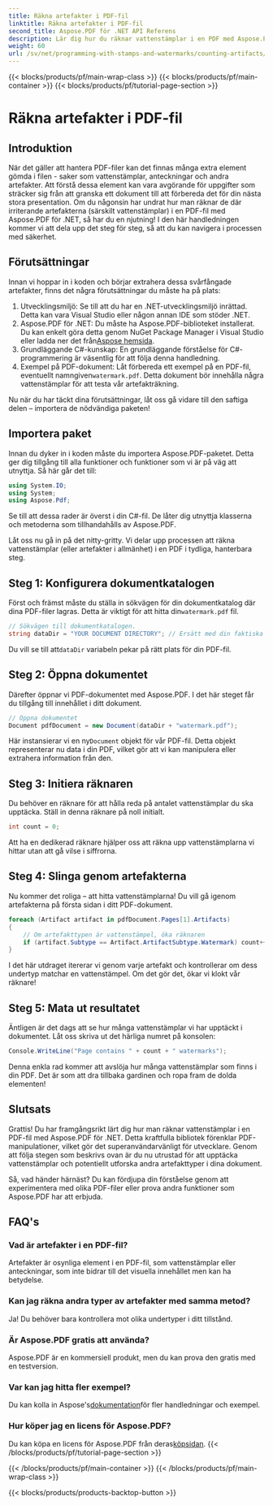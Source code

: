 ```yaml
---
title: Räkna artefakter i PDF-fil
linktitle: Räkna artefakter i PDF-fil
second_title: Aspose.PDF för .NET API Referens
description: Lär dig hur du räknar vattenstämplar i en PDF med Aspose.PDF för .NET. Steg-för-steg-guide för nybörjare utan tidigare erfarenhet.
weight: 60
url: /sv/net/programming-with-stamps-and-watermarks/counting-artifacts/
---
```


{{< blocks/products/pf/main-wrap-class >}}
{{< blocks/products/pf/main-container >}}
{{< blocks/products/pf/tutorial-page-section >}}

# Räkna artefakter i PDF-fil

## Introduktion

När det gäller att hantera PDF-filer kan det finnas många extra element gömda i filen - saker som vattenstämplar, anteckningar och andra artefakter. Att förstå dessa element kan vara avgörande för uppgifter som sträcker sig från att granska ett dokument till att förbereda det för din nästa stora presentation. Om du någonsin har undrat hur man räknar de där irriterande artefakterna (särskilt vattenstämplar) i en PDF-fil med Aspose.PDF för .NET, så har du en njutning! I den här handledningen kommer vi att dela upp det steg för steg, så att du kan navigera i processen med säkerhet. 

## Förutsättningar

Innan vi hoppar in i koden och börjar extrahera dessa svårfångade artefakter, finns det några förutsättningar du måste ha på plats:

1. Utvecklingsmiljö: Se till att du har en .NET-utvecklingsmiljö inrättad. Detta kan vara Visual Studio eller någon annan IDE som stöder .NET.
2. Aspose.PDF för .NET: Du måste ha Aspose.PDF-biblioteket installerat. Du kan enkelt göra detta genom NuGet Package Manager i Visual Studio eller ladda ner det från[Aspose hemsida](https://releases.aspose.com/pdf/net/).
3. Grundläggande C#-kunskap: En grundläggande förståelse för C#-programmering är väsentlig för att följa denna handledning.
4.  Exempel på PDF-dokument: Låt förbereda ett exempel på en PDF-fil, eventuellt namngiven`watermark.pdf`. Detta dokument bör innehålla några vattenstämplar för att testa vår artefakträkning.

Nu när du har täckt dina förutsättningar, låt oss gå vidare till den saftiga delen – importera de nödvändiga paketen!

## Importera paket

Innan du dyker in i koden måste du importera Aspose.PDF-paketet. Detta ger dig tillgång till alla funktioner och funktioner som vi är på väg att utnyttja. Så här går det till:

```csharp
using System.IO;
using System;
using Aspose.Pdf;
```

Se till att dessa rader är överst i din C#-fil. De låter dig utnyttja klasserna och metoderna som tillhandahålls av Aspose.PDF. 

Låt oss nu gå in på det nitty-gritty. Vi delar upp processen att räkna vattenstämplar (eller artefakter i allmänhet) i en PDF i tydliga, hanterbara steg.

## Steg 1: Konfigurera dokumentkatalogen

 Först och främst måste du ställa in sökvägen för din dokumentkatalog där dina PDF-filer lagras. Detta är viktigt för att hitta din`watermark.pdf` fil.

```csharp
// Sökvägen till dokumentkatalogen.
string dataDir = "YOUR DOCUMENT DIRECTORY"; // Ersätt med din faktiska väg
```

 Du vill se till att`dataDir` variabeln pekar på rätt plats för din PDF-fil. 

## Steg 2: Öppna dokumentet

Därefter öppnar vi PDF-dokumentet med Aspose.PDF. I det här steget får du tillgång till innehållet i ditt dokument.

```csharp
// Öppna dokumentet
Document pdfDocument = new Document(dataDir + "watermark.pdf");
```

 Här instansierar vi en ny`Document` objekt för vår PDF-fil. Detta objekt representerar nu data i din PDF, vilket gör att vi kan manipulera eller extrahera information från den.

## Steg 3: Initiera räknaren

Du behöver en räknare för att hålla reda på antalet vattenstämplar du ska upptäcka. Ställ in denna räknare på noll initialt.

```csharp
int count = 0;
```

Att ha en dedikerad räknare hjälper oss att räkna upp vattenstämplarna vi hittar utan att gå vilse i siffrorna.

## Steg 4: Slinga genom artefakterna

Nu kommer det roliga – att hitta vattenstämplarna! Du vill gå igenom artefakterna på första sidan i ditt PDF-dokument.

```csharp
foreach (Artifact artifact in pdfDocument.Pages[1].Artifacts)
{
    // Om artefakttypen är vattenstämpel, öka räknaren
    if (artifact.Subtype == Artifact.ArtifactSubtype.Watermark) count++;
}
```

I det här utdraget itererar vi genom varje artefakt och kontrollerar om dess undertyp matchar en vattenstämpel. Om det gör det, ökar vi klokt vår räknare!

## Steg 5: Mata ut resultatet

Äntligen är det dags att se hur många vattenstämplar vi har upptäckt i dokumentet. Låt oss skriva ut det härliga numret på konsolen:

```csharp
Console.WriteLine("Page contains " + count + " watermarks");
```

Denna enkla rad kommer att avslöja hur många vattenstämplar som finns i din PDF. Det är som att dra tillbaka gardinen och ropa fram de dolda elementen!

## Slutsats 

Grattis! Du har framgångsrikt lärt dig hur man räknar vattenstämplar i en PDF-fil med Aspose.PDF för .NET. Detta kraftfulla bibliotek förenklar PDF-manipulationer, vilket gör det superanvändarvänligt för utvecklare. Genom att följa stegen som beskrivs ovan är du nu utrustad för att upptäcka vattenstämplar och potentiellt utforska andra artefakttyper i dina dokument.

Så, vad händer härnäst? Du kan fördjupa din förståelse genom att experimentera med olika PDF-filer eller prova andra funktioner som Aspose.PDF har att erbjuda. 

## FAQ's

### Vad är artefakter i en PDF-fil?  
Artefakter är osynliga element i en PDF-fil, som vattenstämplar eller anteckningar, som inte bidrar till det visuella innehållet men kan ha betydelse.

### Kan jag räkna andra typer av artefakter med samma metod?  
Ja! Du behöver bara kontrollera mot olika undertyper i ditt tillstånd.

### Är Aspose.PDF gratis att använda?  
Aspose.PDF är en kommersiell produkt, men du kan prova den gratis med en testversion. 

### Var kan jag hitta fler exempel?  
 Du kan kolla in Aspose's[dokumentation](https://reference.aspose.com/pdf/net/)för fler handledningar och exempel.

### Hur köper jag en licens för Aspose.PDF?  
 Du kan köpa en licens för Aspose.PDF från deras[köpsidan](https://purchase.aspose.com/buy).
{{< /blocks/products/pf/tutorial-page-section >}}

{{< /blocks/products/pf/main-container >}}
{{< /blocks/products/pf/main-wrap-class >}}

{{< blocks/products/products-backtop-button >}}
